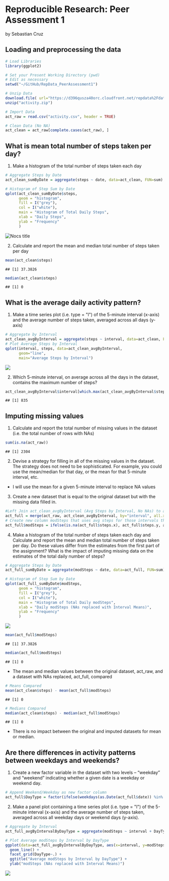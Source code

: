 # Reproducible Research: Peer Assessment 1
by Sebastian Cruz

## Loading and preprocessing the data

```r
# Load Libraries
library(ggplot2)

# Set your Present Working Directory (pwd)
# Edit as necessary
setwd("~/GitHub/RepData_PeerAssessment1")

# Unzip Data
download.file( url="https://d396qusza40orc.cloudfront.net/repdata%2Fdata%2Factivity.zip", destfile="activity.zip", method = "curl")
unzip("activity.zip")

# Import Data
act_raw = read.csv("activity.csv", header = TRUE)

# Clean Data (No NA)
act_clean = act_raw[complete.cases(act_raw), ]
```

## What is mean total number of steps taken per day?
1. Make a histogram of the total number of steps taken each day

```r
# Aggregate Steps by Date
act_clean_sumByDate = aggregate(steps ~ date, data=act_clean, FUN=sum)
```

```r
# Histogram of Step Sum by Date
qplot(act_clean_sumByDate$steps,
      geom = "histogram",
      fill = I("grey"),
      col = I("white"),
      main = "Histogram of Total Daily Steps",
      xlab = "Daily Steps",
      ylab = "Frequency"
      )
```
![Nocs title](https://github.com/sebcruz/RepData_PeerAssessment1/blob/master/plots/hist.png "Histogram of Step Sum by Date")



2. Calculate and report the mean and median total number of steps taken per day

```r
mean(act_clean$steps)
```

```
## [1] 37.3826
```

```r
median(act_clean$steps)
```

```
## [1] 0
```


## What is the average daily activity pattern?
1. Make a time series plot (i.e. type = "l") of the 5-minute interval (x-axis) and the average number of steps taken, averaged across all days (y-axis)

```r
# Aggregate by Interval
act_clean_avgByInterval = aggregate(steps ~ interval, data=act_clean, FUN= mean)
# Plot Average Steps by Interval
qplot(interval, steps, data=act_clean_avgByInterval, 
      geom="line",
      main="Average Steps by Interval")
```

![](PA1_template_files/figure-html/unnamed-chunk-5-1.png) 

2. Which 5-minute interval, on average across all the days in the dataset, contains the maximum number of steps?

```r
act_clean_avgByInterval$interval[which.max(act_clean_avgByInterval$steps)]
```

```
## [1] 835
```


## Imputing missing values
1. Calculate and report the total number of missing values in the dataset
(i.e. the total number of rows with NAs)

```r
sum(is.na(act_raw))
```

```
## [1] 2304
```

2. Devise a strategy for filling in all of the missing values in the dataset. The strategy does not need to be sophisticated. For example, you could use the mean/median for that day, or the mean for that 5-minute interval, etc.

- I will use the mean for a given 5-minute interval to replace NA values
  
3. Create a new dataset that is equal to the original dataset but with the missing data filled in.

```r
#Left Join act_clean_avgByInterval (Avg Steps by Interval, No NAs) to act_raw (has NAs)
act_full = merge(act_raw, act_clean_avgByInterval, by="interval", all.x=TRUE)
# Create new column modSteps that uses avg steps for those intervals that are NA
act_full$modSteps = ifelse(is.na(act_full$steps.x), act_full$steps.y, act_full$steps.x)
```

4. Make a histogram of the total number of steps taken each day and Calculate and report the mean and median total number of steps taken per day. Do these values differ from the estimates from the first part of the assignment? What is the impact of imputing missing data on the estimates of the total daily number of steps?

```r
# Aggregate Steps by Date
act_full_sumByDate = aggregate(modSteps ~ date, data=act_full, FUN=sum)

# Histogram of Step Sum by Date
qplot(act_full_sumByDate$modSteps,
      geom = "histogram",
      fill = I("grey"),
      col = I("white"),
      main = "Histogram of Total Daily modSteps",
      xlab = "Daily modSteps (NAs replaced with Interval Means)",
      ylab = "Frequency"
      )
```

![](PA1_template_files/figure-html/unnamed-chunk-9-1.png) 


```r
mean(act_full$modSteps)
```

```
## [1] 37.3826
```

```r
median(act_full$modSteps)
```

```
## [1] 0
```

- The mean and median values between the original dataset, act_raw, and a dataset with NAs replaced, act_full, compared

```r
# Means Compared
mean(act_clean$steps) - mean(act_full$modSteps)
```

```
## [1] 0
```

```r
# Medians Compared
median(act_clean$steps) - median(act_full$modSteps)
```

```
## [1] 0
```
 - There is no impact between the original and imputed datasets for mean or median.

## Are there differences in activity patterns between weekdays and weekends?
1. Create a new factor variable in the dataset with two levels – “weekday” and “weekend” indicating whether a given date is a weekday or weekend day.

```r
# Append Weekend/Weekday as new factor column
act_full$DayType = factor(ifelse(weekdays(as.Date(act_full$date)) %in% c("Saturday", "Sunday"), "Weekend", "Weekday"))
```

2. Make a panel plot containing a time series plot (i.e. type = "l") of the 5-minute interval (x-axis) and the average number of steps taken, averaged across all weekday days or weekend days (y-axis).

```r
# Aggregate by Interval
act_full_avgByIntervalByDayType = aggregate(modSteps ~ interval + DayType, data=act_full, FUN=mean)

# Plot Average modSteps by Interval by DayType
ggplot(data=act_full_avgByIntervalByDayType, aes(x=interval, y=modSteps)) + 
  geom_line() + 
  facet_grid(DayType~.) +
  ggtitle("Average modSteps by Interval by DayType") +
  ylab("modSteps (NAs replaced with Interval Means)")
```

![](PA1_template_files/figure-html/unnamed-chunk-13-1.png) 

